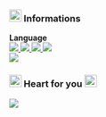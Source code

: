 ### <a href="https://github.com/newlynameds" target="_blank"><img src="https://github.com/newlynameds/newlynameds/blob/master/images/rainbow.star.gif?raw=true" width="22px"></a> Informations
**Language** <br>
<a href="https://fr.wikipedia.org/wiki/HTML5" target="_blank">
  <img src="https://shields.io/badge/HTML-5-orange?logo=brave&style=flat">
</a> 
<a href="https://fr.wikipedia.org/wiki/JavaScript" target="_blank">
  <img src="https://shields.io/badge/JavaScript-11-yellow?logo=brave&style=flat">
</a> 
<a href="https://fr.wikipedia.org/wiki/Feuilles_de_style_en_cascade" target="_blank">
  <img src="https://shields.io/badge/CSS-Web-blue?logo=brave&style=flat">
</a> 
<a href="https://fr.wikipedia.org/wiki/PHP" target="_blank">
  <img src="https://shields.io/badge/PHP-8.0.2-blueviolet?logo=brave&style=flat">
</a>
<br>
<a href="https://fr.wikipedia.org/wiki/Node.js" target="_blank">
  <img src="https://shields.io/badge/Node.js-15.9.0-success?logo=brave&style=flat">
</a>
### <a href="https://github.com/newlynameds" target="_blank"><img src="https://github.com/newlynameds/newlynameds/blob/master/images/crystal.green.png?raw=true" width="22px"></a> Heart for you <a href="https://github.com/newlynameds" target="_blank"><img src="https://github.com/newlynameds/newlynameds/blob/master/images/crystal.red.png?raw=true" width="22px"></a>
<a href="https://allmylinks.com/newly" target="_blank"><img src="https://discord.c99.nl/widget/theme-2/637228770541043733.png"></a>
